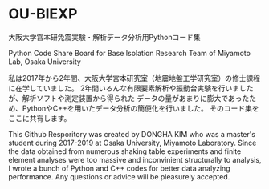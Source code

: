 # OU-BIEXP
大阪大学宮本研免震実験・解析データ分析用Pythonコード集

Python Code Share Board for Base Isolation Research Team of Miyamoto Lab, Osaka University

私は2017年から2年間、大阪大学宮本研究室（地震地盤工学研究室）の修士課程に在学していました。
2年間いろんな有限要素解析や振動台実験を行いましたが、解析ソフトや測定装置から得られた
データの量があまりに膨大であったため、PythonやC++を用いたデータ分析の簡便化を行いました。
そのコード集をここに共有します。

This Github Resporitory was created by DONGHA KIM who was a master's student during 2017-2019 at Osaka University, Miyamoto Laboratory. Since the data obtained from numerous shaking table experiments and finite element analyses were too massive and inconvinient structurally to analysis, I wrote a bunch of Python and C++ codes for better data analyzing performance. Any questions or advice will be pleasurely accepted.
